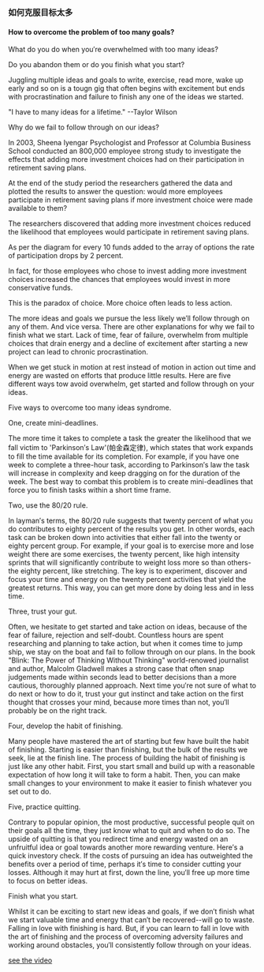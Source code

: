 ### 如何克服目标太多
#### How to overcome the problem of too many goals?

What do you do when you′re overwhelmed with too many ideas?

Do you abandon them or do you finish what you start?

Juggling multiple ideas and goals to write, exercise, read more, wake up early and so on is a tougn gig that often begins with excitement but ends with procrastination and failure to finish any one of the ideas we started.

"I have to many ideas for a lifetime."         --Taylor Wilson

Why do we fail to follow through on our ideas?

In 2003, Sheena Iyengar Psychologist and Professor at Columbia Business School conducted an 800,000 employee strong study to investigate the effects that adding more investment choices had on their participation in retirement saving plans.

At the end of the study period the researchers gathered the data and plotted the results to answer the question: would more employees participate in retirement saving plans if more investment choice were made available to them?

The researchers discovered that adding more investment choices reduced the likelihood that employees would participate in retirement saving plans.

As per the diagram for every 10 funds added to the array of options the rate of participation drops by 2 percent.

In fact, for those employees who chose to invest adding more investment choices increased the chances that employees would invest in more conservative funds.

This is the paradox of choice. More choice often leads to less action.

The more ideas and goals we pursue the less likely we′ll follow through on any of them. And vice versa. There are other explanations for why we fail to finish what we start. Lack of time, fear of failure, overwhelm from multiple choices that drain energy and a decline of excitement after starting a new project can lead to chronic procrastination.

When we get stuck in motion at rest instead of motion in action out time and energy are wasted on efforts that produce little results. Here are five different ways tow avoid overwhelm, get started and follow through on your ideas.

Five ways to overcome too many ideas syndrome.

One, create mini-deadlines.

The more time it takes to complete a task the greater the likelihood that we fall victim to 'Parkinson′s Law'(帕金森定律), which states that work expands to fill the time available for its completion. For example, if you have one week to complete a three-hour task, according to Parkinson′s law the task will increase in complexity and keep dragging on for the duration of the week. The best way to combat this problem is to create mini-deadlines that force you to finish tasks within a short time frame.

Two, use the 80/20 rule.

In layman′s terms, the 80/20 rule suggests that twenty percent of what you do contributes to eighty percent of the results you get. In other words, each task can be broken down into activities that either fall into the twenty or eighty percent group. For example, if your goal is to exercise more and lose weight there are some exercises, the twenty percent, like high intensity sprints that will significantly contribute to weight loss more so than others-the eighty percent, like stretching. The key is to experiment, discover and focus your time and energy on the twenty percent activities that yield the greatest returns. This way, you can get more done by doing less and in less time.

Three, trust your gut.

Often, we hesitate to get started and take action on ideas, because of the fear of failure, rejection and self-doubt. Countless hours are spent researching and planning to take action, but when it comes time to jump ship, we stay on the boat and fail to follow through on our plans. In the book "Blink: The Power of Thinking Without Thinking" world-renowed journalist and author, Malcolm Gladwell makes a strong case that often snap judgements made within seconds lead to better decisions than a more cautious, thoroughly planned approach. Next time you′re not sure of what to do next or how to do it, trust your gut instinct and take action on the first thought that crosses your mind, because more times than not, you′ll probably be on the right track.

Four, develop the habit of finishing.

Many people have mastered the art of starting but few have built the habit of finishing. Starting is easier than finishing, but the bulk of the results we seek, lie at the finish line. The process of building the habit of finishing is just like any other habit. First, you start small and build up with a reasonable expectation of how long it will take to form a habit. Then, you can make small changes to your environment to make it easier to finish whatever you set out to do.

Five, practice quitting.

Contrary to popular opinion, the most productive, successful people quit on their goals all the time, they just know what to quit and when to do so. The upside of quitting is that you redirect time and energy wasted on an unfruitful idea or goal towards another more rewarding venture. Here′s a quick investory check. If the costs of pursuing an idea has outweighted the benefits over a period of time, perhaps it′s time to consider cutting your losses. Although it may hurt at first, down the line, you′ll free up more time to focus on better ideas.

Finish what you start.

Whilst it can be exciting to start new ideas and goals, if we don′t finish what we start valuable time and energy that can′t be recovered--will go to waste. Falling in love with finishing is hard. But, if you can learn to fall in love with the art of finishing and the process of overcoming adversity failures and working around obstacles, you′ll consistently follow through on your ideas.

[see the video](https://www.bilibili.com/video/BV1oE411k7aQ/)